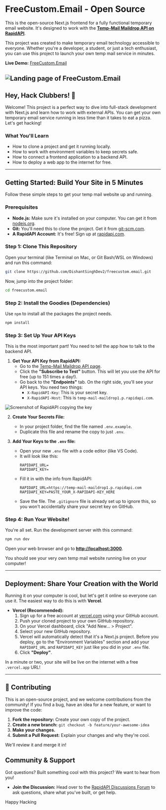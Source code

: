 # FreeCustom.Email - Open Source


This is the open-source Next.js frontend for a fully functional temporary email website. It's designed to work with the **[Temp-Mail Maildrop API on RapidAPI](https://rapidapi.com/dishis-technologies-maildrop/api/temp-mail-maildrop1)**.

This project was created to make temporary email technology accessible to everyone. Whether you're a developer, a student, or just a tech enthusiast, you can use this project to launch your own temp mail service in minutes.

**Live Demo:** [FreeCustom.Email](https://www.freecustom.email)

![Landing page of FreeCustom.Email](https://i.ibb.co/YFm6VQVn/download.jpg)
---

## Hey, Hack Clubbers! 🚀

Welcome! This project is a perfect way to dive into full-stack development with Next.js and learn how to work with external APIs. You can get your own temporary email service running in less time than it takes to eat a pizza. Let's get hacking!

### What You'll Learn

*   How to clone a project and get it running locally.
*   How to work with environment variables to keep secrets safe.
*   How to connect a frontend application to a backend API.
*   How to deploy a web app to the internet for free.

---

## Getting Started: Build Your Site in 5 Minutes

Follow these simple steps to get your temp mail website up and running.

### Prerequisites

*   **Node.js:** Make sure it's installed on your computer. You can get it from [nodejs.org](https://nodejs.org/).
*   **Git:** You'll need this to clone the project. Get it from [git-scm.com](https://git-scm.com/).
*   **A RapidAPI Account:** It's free! Sign up at [rapidapi.com](https://rapidapi.com/).

### Step 1: Clone This Repository

Open your terminal (like Terminal on Mac, or Git Bash/WSL on Windows) and run this command:

```bash
git clone https://github.com/DishantSinghDev2/freecustom.email.git
```

Now, jump into the project folder:

```bash
cd freecustom.email
```

### Step 2: Install the Goodies (Dependencies)

Use `npm` to install all the packages the project needs.

```bash
npm install
```

### Step 3: Set Up Your API Keys

This is the most important part! You need to tell the app how to talk to the backend API.

1.  **Get Your API Key from RapidAPI:**
    *   Go to the [Temp-Mail Maildrop API page](https://rapidapi.com/dishis-technologies-maildrop/api/temp-mail-maildrop1).
    *   Click the **"Subscribe to Test"** button. This will let you use the API for free (up to 151 times a day!).
    *   Go back to the **"Endpoints"** tab. On the right side, you'll see your API keys. You need two things:
        *   `X-RapidAPI-Key`: This is your secret key.
        *   `X-RapidAPI-Host`: This is `temp-mail-maildrop1.p.rapidapi.com`.

![Screenshot of RapidAPI copying the key](https://i.ibb.co/9dvqVgC/Screenshot-2025-07-12-at-1-20-43-AM-1.png)

2.  **Create Your Secrets File:**
    *   In your project folder, find the file named `.env.example`.
    *   Duplicate this file and rename the copy to just `.env`.

3.  **Add Your Keys to the `.env` file:**
    *   Open your new `.env` file with a code editor (like VS Code).
    *   It will look like this:
        ```
        RAPIDAPI_URL=
        RAPIDAPI_KEY=
        ```
    *   Fill it in with the info from RapidAPI:
        ```
        RAPIDAPI_URL=https://temp-mail-maildrop1.p.rapidapi.com
        RAPIDAPI_KEY=PASTE_YOUR_X-RAPIDAPI-KEY_HERE
        ```
    *   Save the file. The `.gitignore` file is already set up to ignore this, so you won't accidentally share your secret key on GitHub.

### Step 4: Run Your Website!

You're all set. Run the development server with this command:

```bash
npm run dev
```

Open your web browser and go to **[http://localhost:3000](http://localhost:3000)**.

You should see your very own temp mail website running live on your computer!

---

## Deployment: Share Your Creation with the World

Running it on your computer is cool, but let's get it online so everyone can use it. The easiest way to do this is with **Vercel**.

*   **Vercel (Recommended):**
    1.  Sign up for a free account at [vercel.com](https://vercel.com) using your GitHub account.
    2.  Push your cloned project to your own GitHub repository.
    3.  On your Vercel dashboard, click "Add New... > Project".
    4.  Select your new GitHub repository.
    5.  Vercel will automatically detect that it's a Next.js project. Before you deploy, go to the "Environment Variables" section and add your `RAPIDAPI_URL` and `RAPIDAPI_KEY` just like you did in your `.env` file.
    6.  Click **"Deploy"**.

In a minute or two, your site will be live on the internet with a free `.vercel.app` URL!

---

## 🤝 Contributing

This is an open-source project, and we welcome contributions from the community! If you find a bug, have an idea for a new feature, or want to improve the code:

1.  **Fork the repository:** Create your own copy of the project.
2.  **Create a new branch:** `git checkout -b feature/your-awesome-idea`
3.  **Make your changes.**
4.  **Submit a Pull Request:** Explain your changes and why they're cool.

We'll review it and merge it in!

## Community & Support

Got questions? Built something cool with this project? We want to hear from you!

*   **Join the Discussion:** Head over to the [RapidAPI Discussions Forum](https://rapidapi.com/dishis-technologies-maildrop/api/temp-mail-maildrop1/discussions) to ask questions, share what you've built, or get help.

Happy Hacking